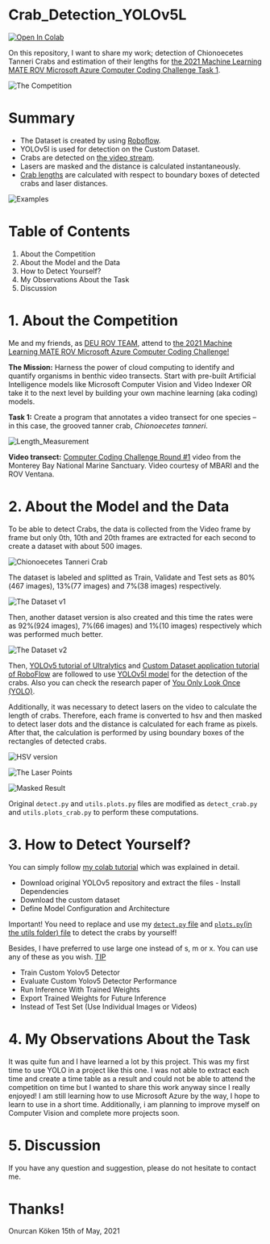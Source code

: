 # Crab_Detection_YOLOv5L

[![Open In Colab](https://colab.research.google.com/assets/colab-badge.svg)](https://colab.research.google.com/github/OnurcanKoken/Crab_Detection_YOLOv5L/blob/main/Colab_Crab_Detection_YOLOv5/Crab_Detection_Colab_YOLOv5.ipynb)

On this repository, I want to share my work; detection of Chionoecetes Tanneri Crabs and estimation of their lengths for [the 2021 Machine Learning MATE ROV Microsoft Azure Computer Coding Challenge Task 1](https://files.materovcompetition.org/2021/Computer_Coding_Challenge_Round_1.pdf).

![The Competition](Dataset_Photos/MATEROV.PNG)

# Summary
- The Dataset is created by using [Roboflow](https://app.roboflow.com).
- YOLOv5l is used for detection on the Custom Dataset.
- Crabs are detected on [the video stream](https://vimeo.com/515385883/3bafce8be4).
- Lasers are masked and the distance is calculated instantaneously.
- [Crab lengths](Dataset_Photos/length_measurement_crab.jpeg) are calculated with respect to boundary boxes of detected crabs and laser distances.

![Examples](Dataset_Photos/frame_sec227_6790_detected.jpg)

# Table of Contents

1. About the Competition
2. About the Model and the Data
3. How to Detect Yourself?
4. My Observations About the Task
5. Discussion

# 1. About the Competition

Me and my friends, as [DEU ROV TEAM](https://www.instagram.com/deurov.team/), attend to [the 2021 Machine Learning MATE ROV Microsoft Azure Computer Coding Challenge!](https://www.materovcompetition.org/content/2021-machine-learning-computer-coding-challenge)

**The Mission:** Harness the power of cloud computing to identify and quantify organisms in benthic video transects. Start with pre-built Artificial Intelligence models like Microsoft Computer Vision and Video Indexer OR take it to the next level by building your own machine learning (aka coding) models.

**Task 1:** Create a program that annotates a video transect for one species – in this case, the grooved tanner crab, *Chionoecetes tanneri*. 

![Length_Measurement](Dataset_Photos/length_measurement_crab.jpeg)

**Video transect:** [Computer Coding Challenge Round #1](https://vimeo.com/515385883/3bafce8be4) video from the Monterey Bay National
Marine Sanctuary. Video courtesy of MBARI and the ROV Ventana. 

# 2. About the Model and the Data

To be able to detect Crabs, the data is collected from the Video frame by frame but only 0th, 10th and 20th frames are extracted for each second to create a dataset with about 500 images. 

![Chionoecetes Tanneri Crab](Dataset_Photos/frame_sec227_6790.jpg)

The dataset is labeled and splitted as Train, Validate and Test sets as 80%(467 images), 13%(77 images) and 7%(38 images) respectively.

![The Dataset v1](Dataset_Photos/dataset_v1.PNG)

Then, another dataset version is also created and this time the rates were as 92%(924 images), 7%(66 images) and 1%(10 images) respectively which was performed much better.

![The Dataset v2](Dataset_Photos/dataset_v2.PNG)

Then, [YOLOv5 tutorial of Ultralytics](https://github.com/ultralytics/yolov5/blob/master/tutorial.ipynb) and [Custom Dataset application tutorial of RoboFlow](https://blog.roboflow.com/how-to-train-yolov5-on-a-custom-dataset/) are followed to use [YOLOv5l model](https://github.com/OnurcanKoken/Crab_Detection_YOLOv5L/blob/main/yolov5l.yaml) for the detection of the crabs.
Also you can check the research paper of [You Only Look Once (YOLO)](https://arxiv.org/pdf/1506.02640.pdf).

Additionally, it was necessary to detect lasers on the video to calculate the length of crabs. Therefore, each frame is converted to hsv and then masked to detect laser dots and the distance is calculated for each frame as pixels. After that, the calculation is performed by using boundary boxes of the rectangles of detected crabs.


![HSV version](Dataset_Photos/hsv.jpg)

![The Laser Points](Dataset_Photos/laser_mask.jpg)

![Masked Result](Dataset_Photos/laser_gray_mask.jpg)

Original `detect.py` and `utils.plots.py` files are modified as `detect_crab.py` and `utils.plots_crab.py` to perform these computations.

# 3. How to Detect Yourself?

You can simply follow [my colab tutorial](https://colab.research.google.com/github/OnurcanKoken/Crab_Detection_YOLOv5L/blob/main/Colab_Crab_Detection_YOLOv5/Crab_Detection_Colab_YOLOv5.ipynb) which was explained in detail.

- Download original YOLOv5 repository and extract the files - Install Dependencies
- Download the custom dataset
- Define Model Configuration and Architecture
  
Important! You need to replace and use my [`detect.py` file](Python_Files/detect_crab.py) and [`plots.py`(in the utils folder) file](Python_Files/plots_crab.py) to detect the crabs by yourself!

Besides, I have preferred to use large one instead of s, m or x. You can use any of these as you wish. [TIP](Python_Files/hubconf.py)

- Train Custom Yolov5 Detector
- Evaluate Custom Yolov5 Detector Performance
- Run Inference With Trained Weights
- Export Trained Weights for Future Inference
- Instead of Test Set (Use Individual Images or Videos)

# 4. My Observations About the Task

It was quite fun and I have learned a lot by this project. This was my first time to use YOLO in a project like this one. I was not able to extract each time and create a time table as a result and could not be able to attend the competition on time but I wanted to share this work anyway since I really enjoyed! I am still learning how to use Microsoft Azure by the way, I hope to learn to use in a short time. Additionally, i am planning to improve myself on Computer Vision and complete more projects soon.

# 5. Discussion

If you have any question and suggestion, please do not hesitate to contact me.

# Thanks!

Onurcan Köken
15th of May, 2021
